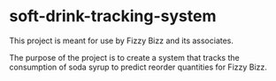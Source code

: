 # soft-drink-tracking-system

This project is meant for use by Fizzy Bizz and its associates.

The purpose of the project is to create a system that tracks the consumption of soda syrup to predict reorder quantities for Fizzy Bizz. 